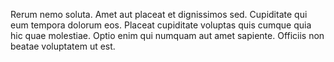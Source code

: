 Rerum nemo soluta. Amet aut placeat et dignissimos sed. Cupiditate qui eum tempora dolorum eos. Placeat cupiditate voluptas quis cumque quia hic quae molestiae. Optio enim qui numquam aut amet sapiente. Officiis non beatae voluptatem ut est.